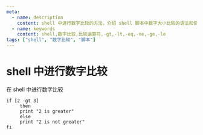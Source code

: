 ```yaml
---
meta:
  - name: description
    content: shell 中进行数字比较的方法，介绍 shell 脚本中数字大小比较的语法和使用示例
  - name: keywords
    content: shell,数字比较,比较运算符,-gt,-lt,-eq,-ne,-ge,-le
tags: ["shell", "数字比较", "脚本"]
---
```


# shell 中进行数字比较


在 shell 中进行数字比较

```shell
if [2 -gt 3]
     then
     print "2 is greater"
     else
     print "2 is not greater"
fi
```

